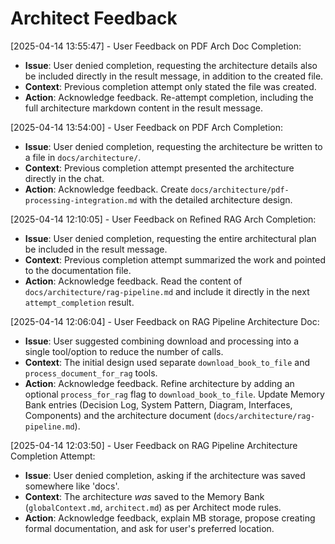 # Architect Feedback
<!-- Entries below should be added reverse chronologically (newest first) -->
[2025-04-14 13:55:47] - User Feedback on PDF Arch Doc Completion:
- **Issue**: User denied completion, requesting the architecture details also be included directly in the result message, in addition to the created file.
- **Context**: Previous completion attempt only stated the file was created.
- **Action**: Acknowledge feedback. Re-attempt completion, including the full architecture markdown content in the result message.


[2025-04-14 13:54:00] - User Feedback on PDF Arch Completion:
- **Issue**: User denied completion, requesting the architecture be written to a file in `docs/architecture/`.
- **Context**: Previous completion attempt presented the architecture directly in the chat.
- **Action**: Acknowledge feedback. Create `docs/architecture/pdf-processing-integration.md` with the detailed architecture design.


[2025-04-14 12:10:05] - User Feedback on Refined RAG Arch Completion:
- **Issue**: User denied completion, requesting the entire architectural plan be included in the result message.
- **Context**: Previous completion attempt summarized the work and pointed to the documentation file.
- **Action**: Acknowledge feedback. Read the content of `docs/architecture/rag-pipeline.md` and include it directly in the next `attempt_completion` result.

[2025-04-14 12:06:04] - User Feedback on RAG Pipeline Architecture Doc:
- **Issue**: User suggested combining download and processing into a single tool/option to reduce the number of calls.
- **Context**: The initial design used separate `download_book_to_file` and `process_document_for_rag` tools.
- **Action**: Acknowledge feedback. Refine architecture by adding an optional `process_for_rag` flag to `download_book_to_file`. Update Memory Bank entries (Decision Log, System Pattern, Diagram, Interfaces, Components) and the architecture document (`docs/architecture/rag-pipeline.md`).

[2025-04-14 12:03:50] - User Feedback on RAG Pipeline Architecture Completion Attempt:
- **Issue**: User denied completion, asking if the architecture was saved somewhere like 'docs'.
- **Context**: The architecture *was* saved to the Memory Bank (`globalContext.md`, `architect.md`) as per Architect mode rules.
- **Action**: Acknowledge feedback, explain MB storage, propose creating formal documentation, and ask for user's preferred location.
